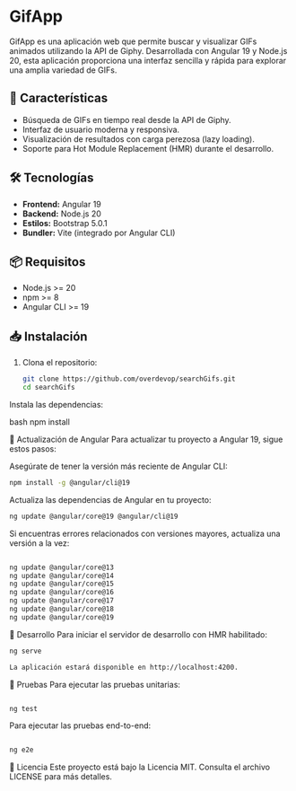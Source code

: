# GifApp

GifApp es una aplicación web que permite buscar y visualizar GIFs animados utilizando la API de Giphy. Desarrollada con Angular 19 y Node.js 20, esta aplicación proporciona una interfaz sencilla y rápida para explorar una amplia variedad de GIFs.

## 🚀 Características

- Búsqueda de GIFs en tiempo real desde la API de Giphy.
- Interfaz de usuario moderna y responsiva.
- Visualización de resultados con carga perezosa (lazy loading).
- Soporte para Hot Module Replacement (HMR) durante el desarrollo.

## 🛠 Tecnologías

- **Frontend:** Angular 19
- **Backend:** Node.js 20
- **Estilos:** Bootstrap 5.0.1
- **Bundler:** Vite (integrado por Angular CLI)

## 📦 Requisitos

- Node.js >= 20
- npm >= 8
- Angular CLI >= 19

## 📥 Instalación

1. Clona el repositorio:

   ```bash
   git clone https://github.com/overdevop/searchGifs.git
   cd searchGifs
Instala las dependencias:

bash
npm install

🚧 Actualización de Angular
Para actualizar tu proyecto a Angular 19, sigue estos pasos:

Asegúrate de tener la versión más reciente de Angular CLI:

```bash
npm install -g @angular/cli@19
```
Actualiza las dependencias de Angular en tu proyecto:

```bash
ng update @angular/core@19 @angular/cli@19
```
Si encuentras errores relacionados con versiones mayores, actualiza una versión a la vez:

```bash

ng update @angular/core@13
ng update @angular/core@14
ng update @angular/core@15
ng update @angular/core@16
ng update @angular/core@17
ng update @angular/core@18
ng update @angular/core@19
```
🧪 Desarrollo
Para iniciar el servidor de desarrollo con HMR habilitado:

```bash
ng serve

La aplicación estará disponible en http://localhost:4200.
```
🧪 Pruebas
Para ejecutar las pruebas unitarias:

```bash

ng test
```

Para ejecutar las pruebas end-to-end:
```bash

ng e2e
```
📄 Licencia
Este proyecto está bajo la Licencia MIT. Consulta el archivo LICENSE para más detalles.